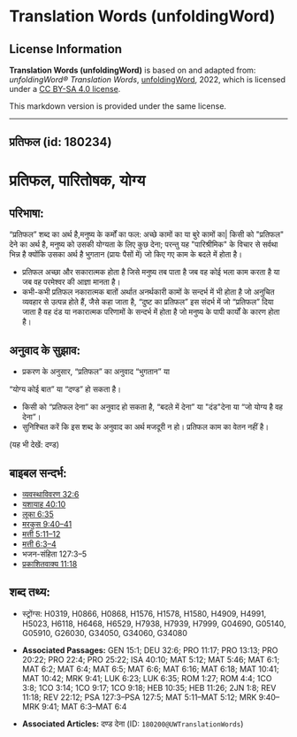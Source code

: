# Translation Words (unfoldingWord)

## License Information

**Translation Words (unfoldingWord)** is based on and adapted from: _unfoldingWord® Translation Words_, [unfoldingWord](https://unfoldingword.org/utw), 2022, which is licensed under a [CC BY-SA 4.0 license](https://creativecommons.org/licenses/by-sa/4.0/legalcode.en).

This markdown version is provided under the same license.



--------------------------------

## प्रतिफल (id: 180234)

प्रतिफल, पारितोषक, योग्य
========================

परिभाषा:
--------

“प्रतिफल” शब्द का अर्थ है,मनुष्य के कर्मों का फल: अच्छे कामों का या बुरे कामों का\| किसी को "प्रतिफल" देने का अर्थ है, मनुष्य को उसकी योग्यता के लिए कुछ देना; परन्तु यह "पारिश्रीमिक" के विचार से सर्वथा भिन्न है क्योंकि उसका अर्थ है भुगतान (प्रायः पैसों में) जो किए गए काम के बदले में होता है।

* प्रतिफल अच्छा और सकारात्मक होता है जिसे मनुष्य तब पाता है जब वह कोई भला काम करता है या जब वह परमेश्वर की आज्ञा मानता है।
* कभी\-कभी प्रतिफल नकारात्मक बातों अर्थात अनर्थकारी कामों के सन्दर्भ में भी होता है जो अनुचित व्यवहार से उत्पन्न होते हैं, जैसे कहा जाता है, “दुष्ट का प्रतिफल” इस संदर्भ में जो “प्रतिफल” दिया जाता है वह दंड या नकारात्मक परिणामों के सन्दर्भ में होता है जो मनुष्य के पापी कार्यों के कारण होता है।

अनुवाद के सुझाव:
----------------

* प्रकरण के अनुसार, “प्रतिफल” का अनुवाद “भुगतान” या

“योग्य कोई बात” या “दण्ड” हो सकता है।

* किसी को “प्रतिफल देना” का अनुवाद हो सकता है, “बदले में देना” या "दंड"देना या “जो योग्य है वह देना”।
* सुनिश्चित करें कि इस शब्द के अनुवाद का अर्थ मजदूरी न हो। प्रतिफल काम का वेतन नहीं है।

(यह भी देखें: दण्ड)

बाइबल सन्दर्भ:
--------------

* [व्यवस्थाविवरण 32:6](https://ref.ly/Deut32:6)
* [यशायाह 40:10](https://ref.ly/Isa40:10)
* [लूका 6:35](https://ref.ly/Luke6:35)
* [मरकुस 9:40–41](https://ref.ly/Mark9:40-Mark9:41)
* [मत्ती 5:11–12](https://ref.ly/Matt5:11-Matt5:12)
* [मत्ती 6:3–4](https://ref.ly/Matt6:3-Matt6:4)
* भजन\-संहिता 127:3–5
* [प्रकाशितवाक्य 11:18](https://ref.ly/Rev11:18)

शब्द तथ्य:
----------

* स्ट्रोंग्स: H0319, H0866, H0868, H1576, H1578, H1580, H4909, H4991, H5023, H6118, H6468, H6529, H7938, H7939, H7999, G04690, G05140, G05910, G26030, G34050, G34060, G34080

* **Associated Passages:** GEN 15:1; DEU 32:6; PRO 11:17; PRO 13:13; PRO 20:22; PRO 22:4; PRO 25:22; ISA 40:10; MAT 5:12; MAT 5:46; MAT 6:1; MAT 6:2; MAT 6:4; MAT 6:5; MAT 6:6; MAT 6:16; MAT 6:18; MAT 10:41; MAT 10:42; MRK 9:41; LUK 6:23; LUK 6:35; ROM 1:27; ROM 4:4; 1CO 3:8; 1CO 3:14; 1CO 9:17; 1CO 9:18; HEB 10:35; HEB 11:26; 2JN 1:8; REV 11:18; REV 22:12; PSA 127:3–PSA 127:5; MAT 5:11–MAT 5:12; MRK 9:40–MRK 9:41; MAT 6:3–MAT 6:4
* **Associated Articles:** दण्ड देना (ID: `180200@UWTranslationWords`)

